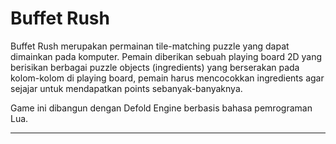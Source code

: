 # Buffet Rush

Buffet Rush merupakan permainan tile-matching puzzle yang dapat dimainkan pada komputer. Pemain diberikan sebuah playing board 2D yang berisikan berbagai puzzle objects (ingredients) yang berserakan pada kolom-kolom di playing board, pemain harus mencocokkan ingredients agar sejajar untuk mendapatkan points sebanyak-banyaknya.

Game ini dibangun dengan Defold Engine berbasis bahasa pemrograman Lua.

---

